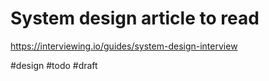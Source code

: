 # System design article to read

https://interviewing.io/guides/system-design-interview

#design #todo
#draft